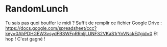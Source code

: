 RandomLunch
===========

Tu sais pas quoi bouffer le midi ?
Suffit de remplir ce fichier Google Drive : https://docs.google.com/spreadsheet/ccc?key=0AhPDHGEW3vsydFBSWFpRRnljLUNFS2VKaS1rYnVNckE#gid=0
Et hop ! C'est gagné !
